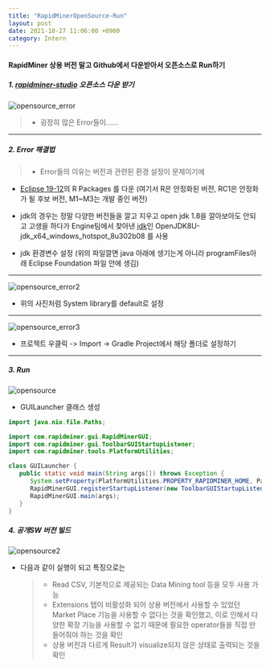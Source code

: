 ```yaml
---
title: "RapidMinerOpenSource-Run"
layout: post
date: 2021-10-27 11:06:00 +0900
category: Intern
---
```


#### RapidMiner 상용 버전 말고 Github에서 다운받아서 오픈소스로 Run하기

##### 1. [rapidminer-studio](https://github.com/rapidminer/rapidminer-studio) 오픈소스 다운 받기

![opensource_error](https://user-images.githubusercontent.com/26592315/138993527-3b58cd1c-16eb-4c21-b5a1-ff7c4e87fdaf.png)

> - 굉장히 많은 Error들이......

---

##### 2. Error 해결법

> - Error들의 이유는 버전과 관련된 환경 설정이 문제이기에

- [Eclipse 19-12](https://www.eclipse.org/downloads/packages/release/2019-12)의 R Packages 를 다운 (여기서 R은 안정화된 버전, RC1은 안정화가 될 후보 버전, M1~M3는 개발 중인 버전)
- jdk의 경우는 정말 다양한 버전들을 깔고 지우고 open jdk 1.8을 깔아보아도 안되고 고생을 하다가 Engine팀에서 찾아낸 [jdk](<https://www.manageengine.com/products////////desktop-central/patch-management/AdoptOpenJDK-JDK-with-Hotspot-8-(x64)-patches/OpenJDK8U-jdk_x64_windows_hotspot_8u302b08-patch.html>)인 OpenJDK8U-jdk_x64_windows_hotspot_8u302b08 를 사용

- jdk 환경변수 설정 (위의 파일깔면 java 아래에 생기는게 아니라 programFiles아래 Eclipse Foundation 파일 안에 생김)

---

![opensource_error2](https://user-images.githubusercontent.com/26592315/138994793-d1e847f0-1f04-40fc-8106-e02fac535c43.png)

- 위의 사진처럼 System library를 default로 설정

---

![opensource_error3](https://user-images.githubusercontent.com/26592315/138995306-342532bb-89af-4c91-923a-05e5ff9a378c.jpg)

- 프로젝트 우클릭 -> Import -> Gradle Project에서 해당 폴더로 설정하기

---

##### 3. Run

![opensource](https://user-images.githubusercontent.com/26592315/138995588-75f92b48-e2b6-4d26-b3d1-1f355f21df7f.png)

- GUILauncher 클래스 생성

```java
import java.nio.file.Paths;

import com.rapidminer.gui.RapidMinerGUI;
import com.rapidminer.gui.ToolbarGUIStartupListener;
import com.rapidminer.tools.PlatformUtilities;

class GUILauncher {
   public static void main(String args[]) throws Exception {
      System.setProperty(PlatformUtilities.PROPERTY_RAPIDMINER_HOME, Paths.get("").toAbsolutePath().toString());
      RapidMinerGUI.registerStartupListener(new ToolbarGUIStartupListener());
      RapidMinerGUI.main(args);
   }
}
```

##### 4. 공개SW 버전 빌드

![opensource2](https://user-images.githubusercontent.com/26592315/138995750-1b147ebd-532e-4802-8d2c-8c58f8a79ef9.png)

- 다음과 같이 실행이 되고 특징으로는
  > - Read CSV, 기본적으로 제공되는 Data Mining tool 등을 모두 사용 가능
  > - Extensions 탭이 비활성화 되어 상용 버전에서 사용할 수 있었던 Market Place 기능을 사용할 수 없다는 것을 확인했고, 이로 인해서 다양한 확장 기능을 사용할 수 없기 때문에 필요한 operator들을 직접 만들어줘야 하는 것을 확인
  > - 상용 버전과 다르게 Result가 visualize되지 않은 상태로 출력되는 것을 확인

